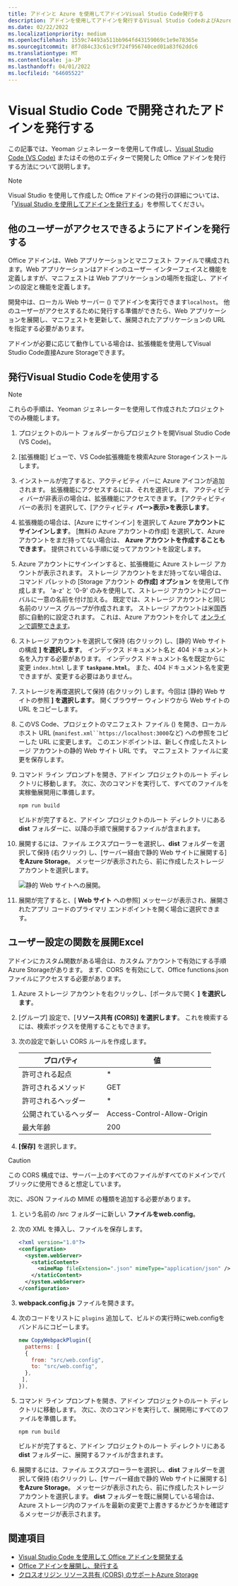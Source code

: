```yaml
---
title: アドインと Azure を使用してアドインVisual Studio Code発行する
description: アドインを使用してアドインを発行するVisual Studio CodeおよびAzure Active Directory
ms.date: 02/22/2022
ms.localizationpriority: medium
ms.openlocfilehash: 1559c74493a511bb964fd43159069c1e9e78365e
ms.sourcegitcommit: 8f7d84c33c61c9f724f956740ced01a83f62ddc6
ms.translationtype: MT
ms.contentlocale: ja-JP
ms.lasthandoff: 04/01/2022
ms.locfileid: "64605522"
---
```

# <a name="publish-an-add-in-developed-with-visual-studio-code"></a>Visual Studio Code で開発されたアドインを発行する

この記事では、Yeoman ジェネレーターを使用して作成し、[Visual Studio Code (VS Code)](https://code.visualstudio.com) またはその他のエディターで開発した Office アドインを発行する方法について説明します。

> [!NOTE]
> Visual Studio を使用して作成した Office アドインの発行の詳細については、「[Visual Studio を使用してアドインを発行する](package-your-add-in-using-visual-studio.md)」を参照してください。

## <a name="publishing-an-add-in-for-other-users-to-access"></a>他のユーザーがアクセスできるようにアドインを発行する

Office アドインは、Web アプリケーションとマニフェスト ファイルで構成されます。Web アプリケーションはアドインのユーザー インターフェイスと機能を定義しますが、マニフェストは Web アプリケーションの場所を指定し、アドインの設定と機能を定義します。

開発中は、ローカル Web サーバー () でアドインを実行できます`localhost`。 他のユーザーがアクセスするために発行する準備ができたら、Web アプリケーションを展開し、マニフェストを更新して、展開されたアプリケーションの URL を指定する必要があります。

アドインが必要に応じて動作している場合は、拡張機能を使用してVisual Studio Code直接Azure Storageできます。

## <a name="using-visual-studio-code-to-publish"></a>発行Visual Studio Codeを使用する

>[!NOTE]
> これらの手順は、Yeoman ジェネレーターを使用して作成されたプロジェクトでのみ機能します。

1. プロジェクトのルート フォルダーからプロジェクトを開Visual Studio Code (VS Code)。
2. [拡張機能] ビューで、VS Code拡張機能を検索Azure Storageインストールします。
3. インストールが完了すると、アクティビティ バーに Azure アイコンが追加されます。 拡張機能にアクセスするには、それを選択します。 アクティビティ バーが非表示の場合は、拡張機能にアクセスできます。 [アクティビティ バーの表示] を選択して、[アクティビティ **バー>表示>を表示します**。
4. 拡張機能の場合は、[Azure にサインイン] を選択して Azure **アカウントにサインインします**。 [無料の Azure アカウントの作成] を選択して、Azure アカウントをまだ持ってない場合は、 **Azure アカウントを作成することもできます**。 提供されている手順に従ってアカウントを設定します。
5. Azure アカウントにサインインすると、拡張機能に Azure ストレージ アカウントが表示されます。 ストレージ アカウントをまだ持ってない場合は、コマンド パレットの [Storage アカウント **の作成] オプション** を使用して作成します。 'a-z' と '0-9' のみを使用して、ストレージ アカウントにグローバルに一意の名前を付け加える。 既定では、ストレージ アカウントと同じ名前のリソース グループが作成されます。 ストレージ アカウントは米国西部に自動的に設定されます。 これは、Azure アカウントを介して [オンラインで調整できます](https://portal.azure.com/)。
6. ストレージ アカウントを選択して保持 (右クリック) し、[静的 Web サイトの構成 **] を選択します**。 インデックス ドキュメント名と 404 ドキュメント名を入力する必要があります。 インデックス ドキュメント名を既定からに変更 `index.html` します **`taskpane.html`**。 また、404 ドキュメント名を変更できますが、変更する必要はありません。
7. ストレージを再度選択して保持 (右クリック) します。今回は [静的 Web サイトの参照 **] を選択します**。 開くブラウザー ウィンドウから Web サイトの URL をコピーします。
8. このVS Code、プロジェクトのマニフェスト ファイル () を開き、ローカル ホスト URL (`manifest.xml``https://localhost:3000`など) への参照をコピーした URL に変更します。 このエンドポイントは、新しく作成したストレージ アカウントの静的 Web サイト URL です。 マニフェスト ファイルに変更を保存します。
9. コマンド ライン プロンプトを開き、アドイン プロジェクトのルート ディレクトリに移動します。 次に、次のコマンドを実行して、すべてのファイルを実稼働展開用に準備します。

    ```command&nbsp;line
    npm run build
    ```

    ビルドが完了すると、アドイン プロジェクトのルート ディレクトリにある **dist** フォルダーに、以降の手順で展開するファイルが含まれます。

10. 展開するには、ファイル エクスプローラーを選択し、**dist** フォルダーを選択して保持 (右クリック) し、[サーバー経由で静的 Web サイトに展開する] **をAzure Storage**。 メッセージが表示されたら、前に作成したストレージ アカウントを選択します。

    ![静的 Web サイトへの展開。](../images/deploy-to-static-website.png)

11. 展開が完了すると、[ **Web サイト** への参照] メッセージが表示され、展開されたアプリ コードのプライマリ エンドポイントを開く場合に選択できます。

## <a name="deploy-custom-functions-for-excel"></a>ユーザー設定の関数を展開Excel

アドインにカスタム関数がある場合は、カスタム アカウントで有効にする手順Azure Storageがあります。 まず、CORS を有効にして、Office functions.json ファイルにアクセスする必要があります。

1. Azure ストレージ アカウントを右クリックし、[ポータルで開く **] を選択します**。
1. [グループ] 設定で、[**リソース共有 (CORS)] を選択します**。 これを検索するには、検索ボックスを使用することもできます。
1. 次の設定で新しい CORS ルールを作成します。

    |プロパティ        |値                        |
    |----------------|-----------------------------|
    |許可される起点 | \*                          |
    |許可されるメソッド | GET                         |
    |許可されるヘッダー | \*                          |
    |公開されているヘッダー | Access-Control-Allow-Origin |
    |最大年齢         | 200                         |

1. **[保存]** を選択します。

> [!CAUTION]
> この CORS 構成では、サーバー上のすべてのファイルがすべてのドメインでパブリックに使用できると想定しています。  

次に、JSON ファイルの MIME の種類を追加する必要があります。

1. という名前の /src フォルダーに新しい **ファイルをweb.config**。
1. 次の XML を挿入し、ファイルを保存します。

    ```xml
    <?xml version="1.0"?>
    <configuration>
      <system.webServer>
        <staticContent>
          <mimeMap fileExtension=".json" mimeType="application/json" />
        </staticContent>
      </system.webServer>
    </configuration> 
    ```

1. **webpack.config.js** ファイルを開きます。
1. 次のコードをリストに `plugins` 追加して、ビルドの実行時にweb.configをバンドルにコピーします。

    ```javascript
    new CopyWebpackPlugin({
      patterns: [
      {
        from: "src/web.config",
        to: "src/web.config",
      },
     ],
    }),
    ```

1. コマンド ライン プロンプトを開き、アドイン プロジェクトのルート ディレクトリに移動します。 次に、次のコマンドを実行して、展開用にすべてのファイルを準備します。

    ```command&nbsp;line
    npm run build
    ```

    ビルドが完了すると、アドイン プロジェクトのルート ディレクトリにある **dist** フォルダーに、展開するファイルが含まれます。

1. 展開するには、ファイル エクスプローラーを選択し、**dist** フォルダーを選択して保持 (右クリック) し、[サーバー経由で静的 Web サイトに展開する] **をAzure Storage**。 メッセージが表示されたら、前に作成したストレージ アカウントを選択します。 **dist** フォルダーを既に展開している場合は、Azure ストレージ内のファイルを最新の変更で上書きするかどうかを確認するメッセージが表示されます。

## <a name="see-also"></a>関連項目

- [Visual Studio Code を使用して Office アドインを開発する](../develop/develop-add-ins-vscode.md)
- [Office アドインを展開し、発行する](../publish/publish.md)
- [クロスオリジン リソース共有 (CORS) のサポートAzure Storage](/rest/api/storageservices/cross-origin-resource-sharing--cors--support-for-the-azure-storage-services)

